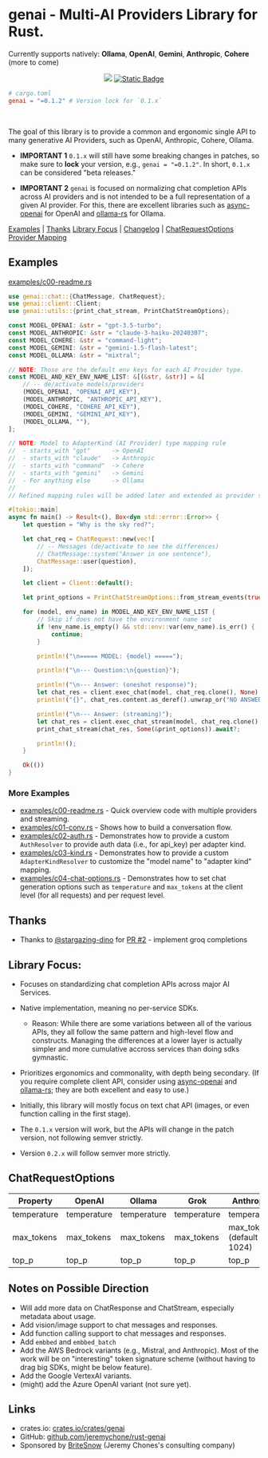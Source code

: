 # genai - Multi-AI Providers Library for Rust.

Currently supports natively: **Ollama**, **OpenAI**, **Gemini**, **Anthropic**, **Cohere** (more to come)

<div align="center">

<a href="https://crates.io/crates/genai"><img src="https://img.shields.io/crates/v/genai.svg" /></a>
<a href="https://github.com/jeremychone/rust-genai"><img alt="Static Badge" src="https://img.shields.io/badge/GitHub-Repo?color=%23336699"></a>

</div>

```toml
# cargo.toml
genai = "=0.1.2" # Version lock for `0.1.x`
```

<br />

The goal of this library is to provide a common and ergonomic single API to many generative AI Providers, such as OpenAI, Anthropic, Cohere, Ollama.

- **IMPORTANT 1** `0.1.x` will still have some breaking changes in patches, so make sure to **lock** your version, e.g., `genai = "=0.1.2"`. In short, `0.1.x` can be considered "beta releases."

- **IMPORTANT 2** `genai` is focused on normalizing chat completion APIs across AI providers and is not intended to be a full representation of a given AI provider. For this, there are excellent libraries such as [async-openai](https://crates.io/search?q=async-openai) for OpenAI and [ollama-rs](https://crates.io/crates/ollama-rs) for Ollama.

[Examples](#examples) | [Thanks](#thanks) [Library Focus](#library-focus) | [Changelog](CHANGELOG.md) | [ChatRequestOptions Provider Mapping](#chatrequestoptions)

## Examples

[examples/c00-readme.rs](examples/c00-readme.rs)

```rust
use genai::chat::{ChatMessage, ChatRequest};
use genai::client::Client;
use genai::utils::{print_chat_stream, PrintChatStreamOptions};

const MODEL_OPENAI: &str = "gpt-3.5-turbo";
const MODEL_ANTHROPIC: &str = "claude-3-haiku-20240307";
const MODEL_COHERE: &str = "command-light";
const MODEL_GEMINI: &str = "gemini-1.5-flash-latest";
const MODEL_OLLAMA: &str = "mixtral";

// NOTE: Those are the default env keys for each AI Provider type.
const MODEL_AND_KEY_ENV_NAME_LIST: &[(&str, &str)] = &[
	// -- de/activate models/providers
	(MODEL_OPENAI, "OPENAI_API_KEY"),
	(MODEL_ANTHROPIC, "ANTHROPIC_API_KEY"),
	(MODEL_COHERE, "COHERE_API_KEY"),
	(MODEL_GEMINI, "GEMINI_API_KEY"),
	(MODEL_OLLAMA, ""),
];

// NOTE: Model to AdapterKind (AI Provider) type mapping rule
//  - starts_with "gpt"      -> OpenAI
//  - starts_with "claude"   -> Anthropic
//  - starts_with "command"  -> Cohere
//  - starts_with "gemini"   -> Gemini
//  - For anything else      -> Ollama
//
// Refined mapping rules will be added later and extended as provider support grows.

#[tokio::main]
async fn main() -> Result<(), Box<dyn std::error::Error>> {
	let question = "Why is the sky red?";

	let chat_req = ChatRequest::new(vec![
		// -- Messages (de/activate to see the differences)
		// ChatMessage::system("Answer in one sentence"),
		ChatMessage::user(question),
	]);

	let client = Client::default();

	let print_options = PrintChatStreamOptions::from_stream_events(true);

	for (model, env_name) in MODEL_AND_KEY_ENV_NAME_LIST {
		// Skip if does not have the environment name set
		if !env_name.is_empty() && std::env::var(env_name).is_err() {
			continue;
		}

		println!("\n===== MODEL: {model} =====");

		println!("\n--- Question:\n{question}");

		println!("\n--- Answer: (oneshot response)");
		let chat_res = client.exec_chat(model, chat_req.clone(), None).await?;
		println!("{}", chat_res.content.as_deref().unwrap_or("NO ANSWER"));

		println!("\n--- Answer: (streaming)");
		let chat_res = client.exec_chat_stream(model, chat_req.clone(), None).await?;
		print_chat_stream(chat_res, Some(&print_options)).await?;

		println!();
	}

	Ok(())
}
```

### More Examples

- [examples/c00-readme.rs](examples/c00-readme.rs) - Quick overview code with multiple providers and streaming.
- [examples/c01-conv.rs](examples/c01-conv.rs) - Shows how to build a conversation flow.
- [examples/c02-auth.rs](examples/c02-auth.rs) - Demonstrates how to provide a custom `AuthResolver` to provide auth data (i.e., for api_key) per adapter kind.
- [examples/c03-kind.rs](examples/c03-kind.rs) - Demonstrates how to provide a custom `AdapterKindResolver` to customize the "model name" to "adapter kind" mapping.
- [examples/c04-chat-options.rs](examples/c04-chat-options.rs) - Demonstrates how to set chat generation options such as `temperature` and `max_tokens` at the client level (for all requests) and per request level.

## Thanks

- Thanks to [@stargazing-dino](https://github.com/stargazing-dino) for [PR #2](https://github.com/jeremychone/rust-genai/pull/2) - implement groq completions


## Library Focus:

- Focuses on standardizing chat completion APIs across major AI Services.

- Native implementation, meaning no per-service SDKs. 
	- Reason: While there are some variations between all of the various APIs, they all follow the same pattern and high-level flow and constructs. Managing the differences at a lower layer is actually simpler and more cumulative accross services than doing sdks gymnastic.

- Prioritizes ergonomics and commonality, with depth being secondary. (If you require complete client API, consider using [async-openai](https://crates.io/search?q=async-openai) and [ollama-rs](https://crates.io/crates/ollama-rs); they are both excellent and easy to use.)

- Initially, this library will mostly focus on text chat API (images, or even function calling in the first stage).

- The `0.1.x` version will work, but the APIs will change in the patch version, not following semver strictly.

- Version `0.2.x` will follow semver more strictly.

## ChatRequestOptions

| Property    | OpenAI      | Ollama      | Grok        | Anthropic                 | Gemini                           | Cohere      |
|-------------|-------------|-------------|-------------|---------------------------|----------------------------------|-------------|
| temperature | temperature | temperature | temperature | temperature               | generationConfig.temperature     | temperature |
| max_tokens  | max_tokens  | max_tokens  | max_tokens  | max_tokens (default 1024) | generationConfig.maxOutputTokens | max_tokens  |
| top_p       | top_p       | top_p       | top_p       | top_p                     | generationConfig.topP            | p           |



## Notes on Possible Direction

- Will add more data on ChatResponse and ChatStream, especially metadata about usage.
- Add vision/image support to chat messages and responses.
- Add function calling support to chat messages and responses.
- Add `embbed` and `embbed_batch`
- Add the AWS Bedrock variants (e.g., Mistral, and Anthropic). Most of the work will be on "interesting" token signature scheme (without having to drag big SDKs, might be below feature).
- Add the Google VertexAI variants.
- (might) add the Azure OpenAI variant (not sure yet).


## Links

- crates.io: [crates.io/crates/genai](https://crates.io/crates/genai)
- GitHub: [github.com/jeremychone/rust-genai](https://github.com/jeremychone/rust-genai)
- Sponsored by [BriteSnow](https://britesnow.com) (Jeremy Chones's consulting company)